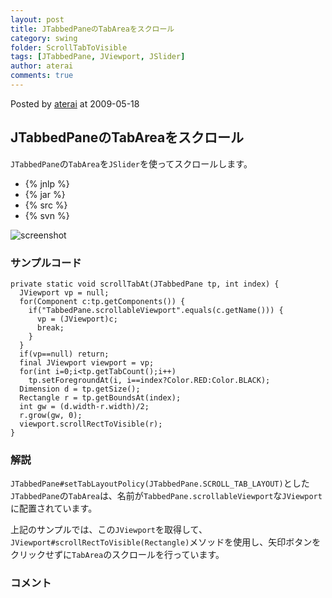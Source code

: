 ```yaml
---
layout: post
title: JTabbedPaneのTabAreaをスクロール
category: swing
folder: ScrollTabToVisible
tags: [JTabbedPane, JViewport, JSlider]
author: aterai
comments: true
---
```


Posted by [aterai](http://terai.xrea.jp/aterai.html) at 2009-05-18

## JTabbedPaneのTabAreaをスクロール
`JTabbedPane`の`TabArea`を`JSlider`を使ってスクロールします。

- {% jnlp %}
- {% jar %}
- {% src %}
- {% svn %}

<!-- dummy comment line for breaking list -->

![screenshot](https://lh5.googleusercontent.com/_9Z4BYR88imo/TQTSn6mtDdI/AAAAAAAAAjE/ja_v92IXLsU/s800/ScrollTabToVisible.png)

### サンプルコード
<pre class="prettyprint"><code>private static void scrollTabAt(JTabbedPane tp, int index) {
  JViewport vp = null;
  for(Component c:tp.getComponents()) {
    if("TabbedPane.scrollableViewport".equals(c.getName())) {
      vp = (JViewport)c;
      break;
    }
  }
  if(vp==null) return;
  final JViewport viewport = vp;
  for(int i=0;i&lt;tp.getTabCount();i++)
    tp.setForegroundAt(i, i==index?Color.RED:Color.BLACK);
  Dimension d = tp.getSize();
  Rectangle r = tp.getBoundsAt(index);
  int gw = (d.width-r.width)/2;
  r.grow(gw, 0);
  viewport.scrollRectToVisible(r);
}
</code></pre>

### 解説
`JTabbedPane#setTabLayoutPolicy(JTabbedPane.SCROLL_TAB_LAYOUT)`とした`JTabbedPane`の`TabArea`は、名前が`TabbedPane.scrollableViewport`な`JViewport`に配置されています。

上記のサンプルでは、この`JViewport`を取得して、`JViewport#scrollRectToVisible(Rectangle)`メソッドを使用し、矢印ボタンをクリックせずに`TabArea`のスクロールを行っています。

### コメント
